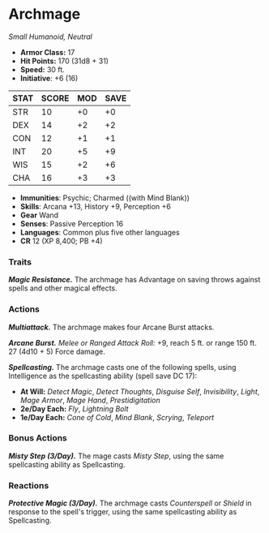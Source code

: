 # Archmage

*Small Humanoid, Neutral*

- **Armor Class:** 17
- **Hit Points:** 170 (31d8 + 31)
- **Speed:** 30 ft.
- **Initiative**: +6 (16)

|STAT|SCORE|MOD|SAVE|
| --- | --- | --- | ---- |
| STR | 10 | +0 | +0 |
| DEX | 14 | +2 | +2 |
| CON | 12 | +1 | +1 |
| INT | 20 | +5 | +9 |
| WIS | 15 | +2 | +6 |
| CHA | 16 | +3 | +3 |

- **Immunities**: Psychic; Charmed ((with Mind Blank))
- **Skills**: Arcana +13, History +9, Perception +6
- **Gear** Wand
- **Senses**: Passive Perception 16
- **Languages**: Common plus five other languages
- **CR** 12 (XP 8,400; PB +4)

### Traits

***Magic Resistance.*** The archmage has Advantage on saving throws against spells and other magical effects.


### Actions

***Multiattack.*** The archmage makes four Arcane Burst attacks.

***Arcane Burst.*** *Melee or Ranged Attack Roll:* +9, reach 5 ft. or range 150 ft. 27 (4d10 + 5) Force damage.

***Spellcasting.*** The archmage casts one of the following spells, using Intelligence as the spellcasting ability (spell save DC 17):

- **At Will:** *Detect Magic*, *Detect Thoughts*, *Disguise Self*, *Invisibility*, *Light*, *Mage Armor*, *Mage Hand*, *Prestidigitation*
- **2e/Day Each:** *Fly*, *Lightning Bolt*
- **1e/Day Each:** *Cone of Cold*, *Mind Blank*, *Scrying*, *Teleport*

### Bonus Actions

***Misty Step (3/Day).*** The mage casts *Misty Step*, using the same spellcasting ability as Spellcasting.

### Reactions

***Protective Magic (3/Day).*** The archmage casts *Counterspell* or *Shield* in response to the spell's trigger, using the same spellcasting ability as Spellcasting.
